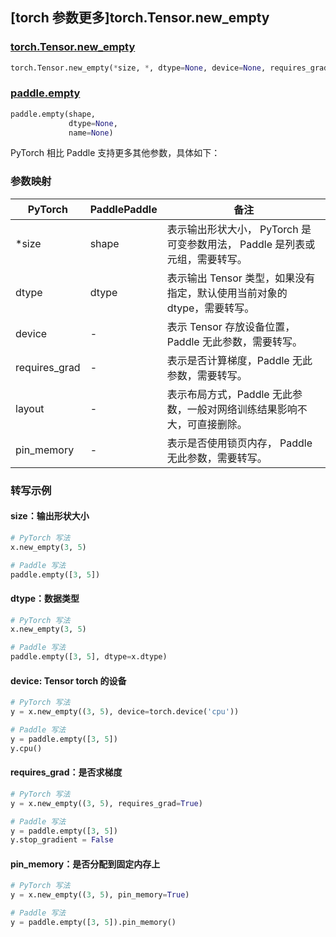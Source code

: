 ## [torch 参数更多]torch.Tensor.new_empty

### [torch.Tensor.new_empty](https://pytorch.org/docs/stable/generated/torch.Tensor.new_empty.html#torch-tensor-new-empty)

```python
torch.Tensor.new_empty(*size, *, dtype=None, device=None, requires_grad=False, layout=torch.strided, pin_memory=False)
```

### [paddle.empty](https://www.paddlepaddle.org.cn/documentation/docs/zh/develop/api/paddle/empty_cn.html)

```python
paddle.empty(shape,
             dtype=None,
             name=None)
```

PyTorch 相比 Paddle 支持更多其他参数，具体如下：

### 参数映射

| PyTorch       | PaddlePaddle | 备注                                                         |
| ------------- | ------------ | ------------------------------------------------------------ |
| *size         | shape        | 表示输出形状大小， PyTorch 是可变参数用法， Paddle 是列表或元组，需要转写。 |
| dtype         | dtype        | 表示输出 Tensor 类型，如果没有指定，默认使用当前对象的 dtype，需要转写。    |
| device        | -            | 表示 Tensor 存放设备位置，Paddle 无此参数，需要转写。    |
| requires_grad | -            | 表示是否计算梯度，Paddle 无此参数，需要转写。            |
| layout        | -            | 表示布局方式，Paddle 无此参数，一般对网络训练结果影响不大，可直接删除。 |
| pin_memory    | -            | 表示是否使用锁页内存， Paddle 无此参数，需要转写。       |

### 转写示例

#### size：输出形状大小

```python
# PyTorch 写法
x.new_empty(3, 5)

# Paddle 写法
paddle.empty([3, 5])
```

#### dtype：数据类型

```python
# PyTorch 写法
x.new_empty(3, 5)

# Paddle 写法
paddle.empty([3, 5], dtype=x.dtype)
```

#### device: Tensor torch 的设备

```python
# PyTorch 写法
y = x.new_empty((3, 5), device=torch.device('cpu'))

# Paddle 写法
y = paddle.empty([3, 5])
y.cpu()
```

#### requires_grad：是否求梯度

```python
# PyTorch 写法
y = x.new_empty((3, 5), requires_grad=True)

# Paddle 写法
y = paddle.empty([3, 5])
y.stop_gradient = False
```

#### pin_memory：是否分配到固定内存上

```python
# PyTorch 写法
y = x.new_empty((3, 5), pin_memory=True)

# Paddle 写法
y = paddle.empty([3, 5]).pin_memory()
```
